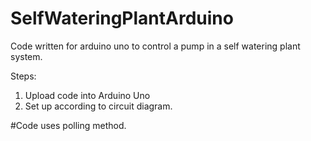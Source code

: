 # SelfWateringPlantArduino

Code written for arduino uno to control a pump in a self watering plant system.

Steps:
1. Upload code into Arduino Uno
2. Set up according to circuit diagram.


#Code uses polling method.
